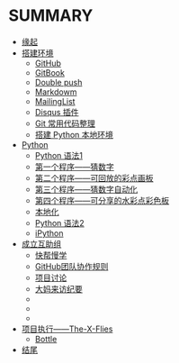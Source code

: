 # SUMMARY

* [缘起](./source/begin.md)
* [搭建环境](./source/part1/introduction.md)
  * [GitHub](./source/part1/1.md)
  * [GitBook](./source/part1/2.md)
  * [Double push](./source/part1/3.md)
  * [Markdowm](./source/part1/4.md)
  * [MailingList](./source/part1/5.md)
  * [Disqus 插件](./source/part1/6.md)
  * [Git 常用代码整理](./source/part1/7.md)
  * [搭建 Python 本地环境](./source/part1/8.md)
* [Python](./source/part2/introduction.md)
  * [Python 语法1](./source/part2/1.md)
  * [第一个程序——猜数字](./source/part2/2.md)
  * [第二个程序——可回放的彩点画板](./source/part2/3.md)
  * [第三个程序——猜数字自动化](./source/part2/4.md)
  * [第四个程序——可分享的水彩点彩色板](./source/part2/5.md)
  * [本地化](./source/part2/6.md)
  * [Python 语法2](./source/part2/7.md)
  * [iPython](./source/part2/8.md)
* [成立互助组](./source/part3/introduction.md)
  * [快帮慢学](./source/part3/1.md)
  * [GitHub团队协作规则](./source/part3/2.md)
  * [项目讨论](./source/part3/3.md)
  * [大妈来访纪要](./source/part3/4.md)
  * [](./source/part3/5.md)
  * [](./source/part3/6.md)
  * [](./source/part3/7.md)
* [项目执行——The-X-Flies](./source/part4/introduction.md)  
  * [Bottle](./source/part4/1.md)
* [结尾](./source/end.md)

